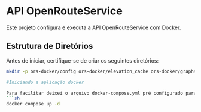 # API OpenRouteService

Este projeto configura e executa a API OpenRouteService com Docker.

## Estrutura de Diretórios

Antes de iniciar, certifique-se de criar os seguintes diretórios:

```sh
mkdir -p ors-docker/config ors-docker/elevation_cache ors-docker/graphs ors-docker/files ors-docker/logs

#Iniciando a aplicação docker

Para facilitar deixei o arquivo docker-compose.yml pré configurado para o Brazil então podemos apenas executar o comando abaixo:
```sh
docker compose up -d
